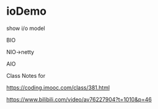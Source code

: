 # ioDemo

show i/o model

BIO

NIO->netty
 
AIO


Class Notes for

https://coding.imooc.com/class/381.html

https://www.bilibili.com/video/av76227904?t=1010&p=46
